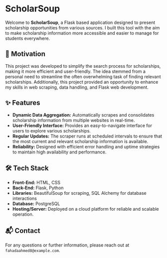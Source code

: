# ScholarSoup

Welcome to **ScholarSoup**, a Flask based application designed to present scholarship opportunities from various sources. I built this tool with the aim to make scholarship information more accessible and easier to manage for students everywhere.

## 🎯 Motivation

This project was developed to simplify the search process for scholarships, making it more efficient and user-friendly. The idea stemmed from a personal need to streamline the often overwhelming task of finding relevant scholarships. Additionally, this project provided an opportunity to enhance my skills in web scraping, data handling, and Flask web development.

## ✨ Features

- **Dynamic Data Aggregation:** Automatically scrapes and consolidates scholarship information from multiple websites in real-time.
- **User-Friendly Interface:** Provides an easy-to-navigate interface for users to explore various scholarships.
- **Regular Updates:** The scraper runs at scheduled intervals to ensure that the most current and relevant scholarship information is available.
- **Reliability:** Designed with efficient error handling and uptime strategies to maintain high availability and performance.

## 🛠 Tech Stack

- **Front-End:** HTML, CSS
- **Back-End:** Flask, Python
- **Libraries:** BeautifulSoup for scraping, SQL Alchemy for database interactions
- **Database:** PostgreSQL
- **Hosting/Server:** Deployed on a cloud platform for reliable and scalable operation.

## 📬 Contact

For any questions or further information, please reach out at `fahadaahmed8@example.com`.

